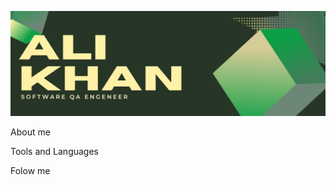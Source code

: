 ![Header](https://github.com/Alishiwka/Alishiwka/blob/main/Assets/Header.png) 

About me

Tools and Languages

Folow me